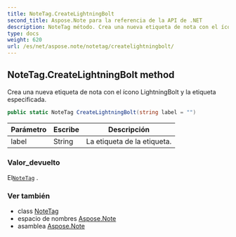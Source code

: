 ```yaml
---
title: NoteTag.CreateLightningBolt
second_title: Aspose.Note para la referencia de la API de .NET
description: NoteTag método. Crea una nueva etiqueta de nota con el ícono LightningBolt y la etiqueta especificada.
type: docs
weight: 620
url: /es/net/aspose.note/notetag/createlightningbolt/
---
```

## NoteTag.CreateLightningBolt method

Crea una nueva etiqueta de nota con el ícono LightningBolt y la etiqueta especificada.

```csharp
public static NoteTag CreateLightningBolt(string label = "")
```

| Parámetro | Escribe | Descripción |
| --- | --- | --- |
| label | String | La etiqueta de la etiqueta. |

### Valor_devuelto

El[`NoteTag`](../) .

### Ver también

* class [NoteTag](../)
* espacio de nombres [Aspose.Note](../../notetag/)
* asamblea [Aspose.Note](../../../)


